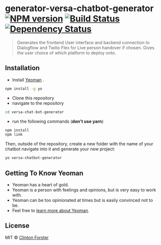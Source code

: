 # generator-versa-chatbot-generator [![NPM version][npm-image]][npm-url] [![Build Status][travis-image]][travis-url] [![Dependency Status][daviddm-image]][daviddm-url]
> Generates the frontend User interface and backend connection to Dialogflow and Twilio Flex for Live person handover if chosen. Gives the user choice of which platform to deploy onto. 

## Installation

* Install [Yeoman](http://yeoman.io) .

```bash
npm install -g yo

```

* Clone this repository
* navigate to the repository 
```bash
cd versa-chat-bot-generator

```
* run the following commands (**don't use yarn**)

```bash
npm install
npm link

```

Then, outside of the repository, create a new folder with the name of your chatbot navigate into it and generate your new project:

```bash
yo versa-chatbot-generator
```

## Getting To Know Yeoman

 * Yeoman has a heart of gold.
 * Yeoman is a person with feelings and opinions, but is very easy to work with.
 * Yeoman can be too opinionated at times but is easily convinced not to be.
 * Feel free to [learn more about Yeoman](http://yeoman.io/).

## License

MIT © [Clinton Forster](https://the-4star-045711.netlify.app/)


[npm-image]: https://badge.fury.io/js/generator-versa-chatbot-generator.svg
[npm-url]: https://npmjs.org/package/generator-versa-chatbot-generator
[travis-image]: https://travis-ci.com/the4star/generator-versa-chatbot-generator.svg?branch=master
[travis-url]: https://travis-ci.com/the4star/generator-versa-chatbot-generator
[daviddm-image]: https://david-dm.org/the4star/generator-versa-chatbot-generator.svg?theme=shields.io
[daviddm-url]: https://david-dm.org/the4star/generator-versa-chatbot-generator
